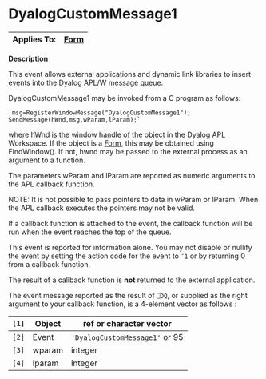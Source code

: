 



<h1 class="heading"><span class="name">DyalogCustomMessage1</span></h1>

| Applies To: | [Form](../a-z/form.md) |
| --- | ---  |


**Description**


This event allows external applications and dynamic link libraries to insert
events into the Dyalog APL/W message queue.


DyalogCustomMessage1 may be invoked from a C program as follows:
```apl
`msg=RegisterWindowMessage("DyalogCustomMessage1");
SendMessage(hWnd,msg,wParam,lParam);`
```


where hWnd is the window handle of the object in the Dyalog APL
Workspace. If the object is a [Form](../a-z/form.md), this may be
obtained using FindWindow(). If not, hwnd may be passed to the external process
as an argument to a function.


The parameters wParam and lParam are reported as
numeric arguments to the APL callback function.


NOTE: It is not possible to pass pointers to data in wParam or lParam.
When the APL callback executes the pointers may not be valid.


If a callback function is attached to the event, the callback function will
be run when the event reaches the top of the queue.


This event is reported for information alone. You may not disable or nullify
the event by setting the action code for the event to `¯1` or by returning 0 from a callback function.


The result of a callback function is **not** returned to the external
application.


The event message reported as the result of `⎕DQ`,
or supplied as the right argument to your callback function, is a 4-element
vector as follows :


| `[1]` | Object | ref or character vector |
| --- | --- | ---  |
| `[2]` | Event | `'DyalogCustomMessage1'` or 95 |
| `[3]` | wparam | integer |
| `[4]` | lparam | integer |


